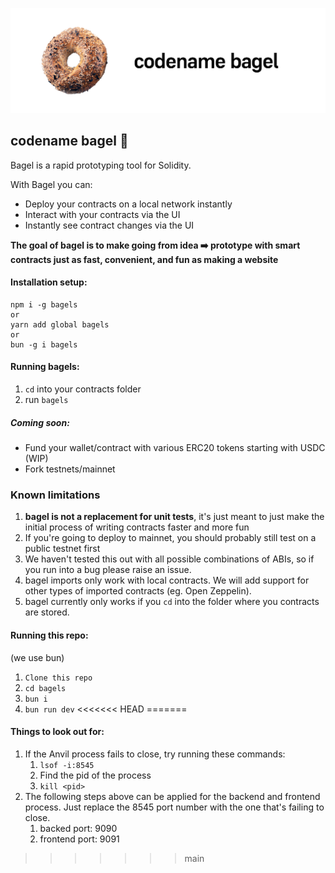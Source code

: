 ![codename bagel](https://github.com/Alex-Neo-Projects/bagels/blob/main/assets/banner.png)

## codename bagel 🥯

Bagel is a rapid prototyping tool for Solidity. 

With Bagel you can:
- Deploy your contracts on a local network instantly
- Interact with your contracts via the UI 
- Instantly see contract changes via the UI

**The goal of bagel is to make going from idea ➡️ prototype with smart contracts just as fast, convenient, and fun as making a website**

#### Installation setup:
```
npm i -g bagels 
or 
yarn add global bagels 
or 
bun -g i bagels
```

#### Running bagels: 
1) `cd` into your contracts folder 
2) run `bagels`

##### Coming soon:
- Fund your wallet/contract with various ERC20 tokens starting with USDC (WIP)
- Fork testnets/mainnet

### Known limitations
1) **bagel is not a replacement for unit tests**, it's just meant to just make the initial process of writing contracts faster and more fun
2) If you're going to deploy to mainnet, you should probably still test on a public testnet first
3) We haven't tested this out with all possible combinations of ABIs, so if you run into a bug please raise an issue.
4) bagel imports only work with local contracts. We will add support for other types of imported contracts (eg. Open Zeppelin).
5) bagel currently only works if you `cd` into the folder where you contracts are  stored.
#### Running this repo: 
(we use bun)

1) `Clone this repo`
2) `cd bagels`
3) `bun i`
4) `bun run dev`
<<<<<<< HEAD
=======

#### Things to look out for: 
1) If the Anvil process fails to close, try running these commands: 
   1) `lsof -i:8545`
   2) Find the pid of the process
   3) `kill <pid>`
2) The following steps above can be applied for the backend and frontend process. Just replace the 8545 port number with the one that's failing to close.
   1) backed port: 9090 
   2) frontend port: 9091
>>>>>>> main
